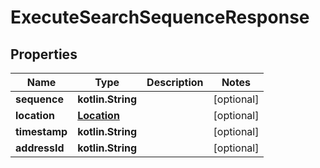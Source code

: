 
# ExecuteSearchSequenceResponse

## Properties
Name | Type | Description | Notes
------------ | ------------- | ------------- | -------------
**sequence** | **kotlin.String** |  |  [optional]
**location** | [**Location**](Location.md) |  |  [optional]
**timestamp** | **kotlin.String** |  |  [optional]
**addressId** | **kotlin.String** |  |  [optional]




